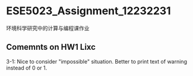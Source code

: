 # ESE5023_Assignment_12232231
环境科学研究中的计算与编程课作业

## Comemnts on HW1 Lixc
3-1: Nice to consider "impossible" situation. Better to print text of warning instead of 0 or 1.
